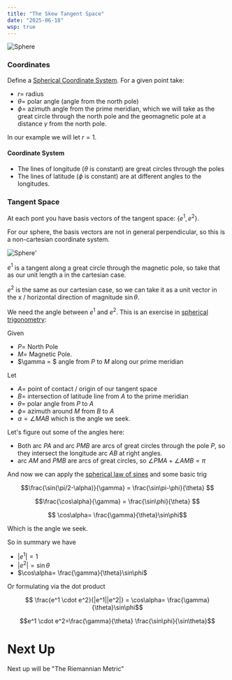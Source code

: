 ```yaml
---
title: "The Skew Tangent Space"
date: "2025-06-18"
wsp: true
--- 
```




![Sphere](https://antoninus.org/svg-gen/images/sphereskew.svg)

<!-- more -->

### Coordinates

Define a [Spherical Coordinate System](https://en.wikipedia.org/wiki/Spherical_coordinate_system). For a given point take:
* $r =$ radius
* $\theta =$ polar angle (angle from the north pole)
* $\phi =$ azimuth angle from the prime meridian, which we will take as the great circle through the north pole and the geomagnetic pole at a distance $\gamma$ from the north pole.

In our example we will let $r=1$.

#### Coordinate System

* The lines of longitude ($\theta$ is constant) are great circles through the poles
* The lines of latitude ($\phi$ is constant) are at different angles to the longitudes. 


### Tangent Space

At each pont you have basis vectors of the tangent space: $\{e^1,e^2\}$.

For our sphere, the basis vectors are not in general perpendicular, so this is a non-cartesian coordinate system.

![Sphere](https://antoninus.org/svg-gen/images/sphereskew-tangent.svg)'

$e^1$ is a tangent along a great circle through the magnetic pole, so take that as our unit length a in the cartesian case.

$e^2$ is the same as our cartesian case, so we can take it as a unit vector in the x / horizontal direction of magnitude $\sin\theta$. 

We need the angle between $e^1$ and $e^2$. This is an exercise in [spherical trigonometry](https://en.wikipedia.org/wiki/Spherical_trigonometry):

<div class="sketch_canvas"  data-url="/wsp/SkewTriangle.json"></div>

Given

* $P =$ North Pole
* $M =$ Magnetic Pole.
* $\gamma = $ angle from $P$ to $M$ along our prime meridian 

Let

* $A=$ point of contact / origin of our tangent space
* $B=$ intersection of latitude line from $A$ to the prime meridian
* $\theta=$ polar angle from $P$ to $A$
* $\phi=$ azimuth around $M$ from $B$ to $A$
* $\alpha = \angle MAB$ which is the angle we seek.

Let's figure out some of the angles here:

* Both arc $PA$ and arc $PMB$ are arcs of great circles through the pole $P$, so they intersect the longitude arc $AB$ at right angles.
* arc $AM$ and $PMB$ are arcs of great circles, so $\angle PMA + \angle AMB = \pi$


And now we can apply the [spherical law of sines](https://en.wikipedia.org/wiki/Law_of_sines#Spherical_law_of_sines) and some basic trig

$$\frac{\sin(\pi/2-\alpha)}{\gamma} = 
\frac{\sin\pi-\phi}{\theta}
$$

$$\frac{\cos\alpha}{\gamma} = 
\frac{\sin\phi}{\theta}
$$

$$ \cos\alpha= \frac{\gamma}{\theta}\sin\phi$$

Which is the angle we seek.

So in summary we have

* $|e^1|=1$
* $|e^2|=\sin\theta$
* $\cos\alpha= \frac{\gamma}{\theta}\sin\phi$

Or formulating via the dot product

$$ \frac{e^1 \cdot e^2}{|e^1||e^2|} = \cos\alpha= \frac{\gamma}{\theta}\sin\phi$$

$$e^1 \cdot e^2=\frac{\gamma}{\theta} \frac{\sin\phi}{\sin\theta}$$


# Next Up

Next up will be "The Riemannian Metric"


